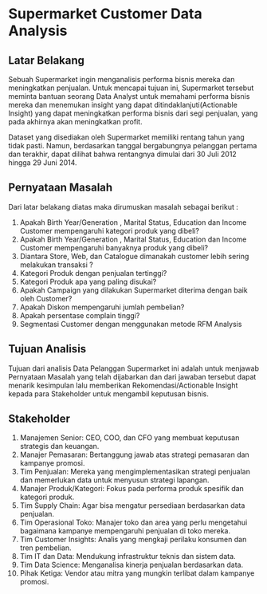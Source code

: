 # Supermarket Customer Data Analysis
## Latar Belakang
Sebuah Supermarket ingin menganalisis performa bisnis mereka dan meningkatkan penjualan. Untuk mencapai tujuan ini, Supermarket tersebut meminta bantuan seorang Data Analyst untuk memahami performa bisnis mereka dan menemukan insight yang dapat ditindaklanjuti(Actionable Insight) yang dapat meningkatkan performa bisnis dari segi penjualan, yang pada akhirnya akan meningkatkan profit.

Dataset yang disediakan oleh Supermarket memiliki rentang tahun yang tidak pasti. Namun, berdasarkan tanggal bergabungnya pelanggan pertama dan terakhir, dapat dilihat bahwa rentangnya dimulai dari 30 Juli 2012 hingga 29 Juni 2014.

## Pernyataan Masalah
Dari latar belakang diatas maka dirumuskan masalah sebagai berikut :
1. Apakah Birth Year/Generation , Marital Status, Education dan Income Customer mempengaruhi kategori produk yang dibeli?
2. Apakah Birth Year/Generation , Marital Status, Education dan Income Customer mempengaruhi banyaknya produk yang dibeli?
3. Diantara Store, Web, dan Catalogue dimanakah customer lebih sering melakukan transaksi ? 
4. Kategori Produk dengan penjualan tertinggi?
5. Kategori Produk apa yang paling disukai?
6. Apakah Campaign yang dilakukan Supermarket diterima dengan baik oleh Customer?
7. Apakah Diskon mempengaruhi jumlah pembelian?
8. Apakah persentase complain tinggi?
9. Segmentasi Customer dengan menggunakan metode RFM Analysis

## Tujuan Analisis
Tujuan dari analisis Data Pelanggan Supermarket ini adalah untuk menjawab Pernyataan Masalah yang telah dijabarkan dan dari jawaban tersebut
dapat menarik kesimpulan lalu memberikan Rekomendasi/Actionable Insight kepada para Stakeholder untuk mengambil keputusan bisnis.

## Stakeholder
1. Manajemen Senior: CEO, COO, dan CFO yang membuat keputusan strategis dan keuangan. 
2. Manajer Pemasaran: Bertanggung jawab atas strategi pemasaran dan kampanye promosi.
3. Tim Penjualan: Mereka yang mengimplementasikan strategi penjualan dan memerlukan data untuk menyusun strategi lapangan. 
4. Manajer Produk/Kategori: Fokus pada performa produk spesifik dan kategori produk. 
5. Tim Supply Chain: Agar bisa mengatur persediaan berdasarkan data penjualan. 
6. Tim Operasional Toko: Manajer toko dan area yang perlu mengetahui bagaimana kampanye mempengaruhi penjualan di toko mereka. 
7. Tim Customer Insights: Analis yang mengkaji perilaku konsumen dan tren pembelian. 
8. Tim IT dan Data: Mendukung infrastruktur teknis dan sistem data. 
9. Tim Data Science: Menganalisa kinerja penjualan berdasarkan data.
10. Pihak Ketiga: Vendor atau mitra yang mungkin terlibat dalam kampanye promosi.

    
